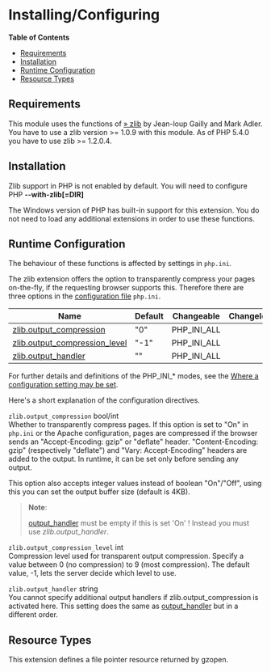 Installing/Configuring
======================

**Table of Contents**

-   [Requirements](/zlib/setup.html#Requirements)
-   [Installation](/zlib/setup.html#Installation)
-   [Runtime Configuration](/zlib/setup.html#Runtime%20Configuration)
-   [Resource Types](/zlib/setup.html#Resource%20Types)

Requirements
------------

This module uses the functions of
<a href="http://www.zlib.net/" class="link external">» zlib</a> by
Jean-loup Gailly and Mark Adler. You have to use a zlib version \>=
1.0.9 with this module. As of PHP 5.4.0 you have to use zlib \>=
1.2.0.4.

Installation
------------

Zlib support in PHP is not enabled by default. You will need to
configure PHP **--with-zlib\[=DIR\]**

The Windows version of PHP has built-in support for this extension. You
do not need to load any additional extensions in order to use these
functions.

Runtime Configuration
---------------------

The behaviour of these functions is affected by settings in `php.ini`.

The zlib extension offers the option to transparently compress your
pages on-the-fly, if the requesting browser supports this. Therefore
there are three options in the
<a href="/configuration/file.html" class="link">configuration file</a>
`php.ini`.

| Name                                                                       | Default | Changeable    | Changelog |
|----------------------------------------------------------------------------|---------|---------------|-----------|
| <a href="/zlib/setup.html#" class="link">zlib.output_compression</a>       | "0"     | PHP\_INI\_ALL |           |
| <a href="/zlib/setup.html#" class="link">zlib.output_compression_level</a> | "-1"    | PHP\_INI\_ALL |           |
| <a href="/zlib/setup.html#" class="link">zlib.output_handler</a>           | ""      | PHP\_INI\_ALL |           |

For further details and definitions of the PHP\_INI\_\* modes, see the
<a href="/configuration/changes/modes.html" class="xref">Where a configuration setting may be set</a>.

Here's a short explanation of the configuration directives.

`zlib.output_compression` <span class="type">bool</span>/<span class="type">int</span>  
Whether to transparently compress pages. If this option is set to "On"
in `php.ini` or the Apache configuration, pages are compressed if the
browser sends an "Accept-Encoding: gzip" or "deflate" header.
"Content-Encoding: gzip" (respectively "deflate") and "Vary:
Accept-Encoding" headers are added to the output. In runtime, it can be
set only before sending any output.

This option also accepts integer values instead of boolean "On"/"Off",
using this you can set the output buffer size (default is 4KB).

> **Note**:
>
> <a href="/outcontrol/setup.html#" class="link">output_handler</a> must
> be empty if this is set 'On' ! Instead you must use
> *zlib.output\_handler*.

`zlib.output_compression_level` <span class="type">int</span>  
Compression level used for transparent output compression. Specify a
value between 0 (no compression) to 9 (most compression). The default
value, -1, lets the server decide which level to use.

`zlib.output_handler` <span class="type">string</span>  
You cannot specify additional output handlers if
zlib.output\_compression is activated here. This setting does the same
as <a href="/outcontrol/setup.html#" class="link">output_handler</a> but
in a different order.

Resource Types
--------------

This extension defines a file pointer resource returned by <span
class="function">gzopen</span>.
